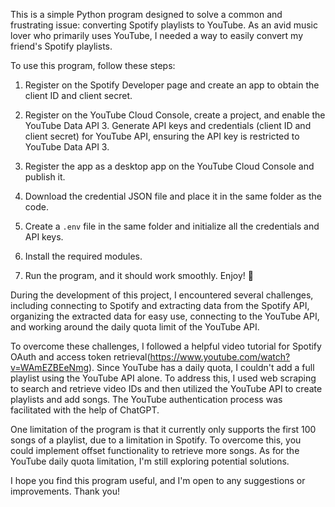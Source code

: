 This is a simple Python program designed to solve a common and frustrating issue: converting Spotify playlists to YouTube. As an avid music lover who primarily uses YouTube, I needed a way to easily convert my friend's Spotify playlists.

To use this program, follow these steps:

1. Register on the Spotify Developer page and create an app to obtain the client ID and client secret.
2. Register on the YouTube Cloud Console, create a project, and enable the YouTube Data API 3.
Generate API keys and credentials (client ID and client secret) for YouTube API, ensuring the API key is restricted to YouTube Data API 3.

3. Register the app as a desktop app on the YouTube Cloud Console and publish it.
4. Download the credential JSON file and place it in the same folder as the code.
5. Create a `.env` file in the same folder and initialize all the credentials and API keys.
6. Install the required modules.
7. Run the program, and it should work smoothly. Enjoy! 🥳

During the development of this project, I encountered several challenges, including connecting to Spotify and extracting data from the Spotify API, organizing the extracted data for easy use, connecting to the YouTube API, and working around the daily quota limit of the YouTube API.

To overcome these challenges, I followed a helpful video tutorial for Spotify OAuth and access token retrieval(https://www.youtube.com/watch?v=WAmEZBEeNmg).
Since YouTube has a daily quota, I couldn't add a full playlist using the YouTube API alone. To address this, I used web scraping to search and retrieve video IDs and then utilized the YouTube API to create playlists and add songs. The YouTube authentication process was facilitated with the help of ChatGPT.

One limitation of the program is that it currently only supports the first 100 songs of a playlist, due to a limitation in Spotify. To overcome this, you could implement offset functionality to retrieve more songs. As for the YouTube daily quota limitation, I'm still exploring potential solutions.

I hope you find this program useful, and I'm open to any suggestions or improvements. Thank you!
